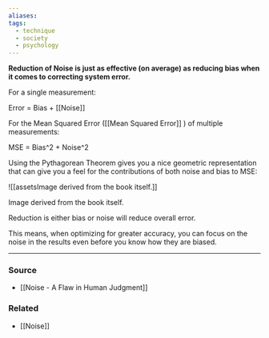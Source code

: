 ```yaml
---
aliases: 
tags:
  - technique
  - society
  - psychology
---
```

**Reduction of Noise is just as effective (on average) as reducing bias when it comes to correcting system error.**

For a single measurement:

Error = Bias + [[Noise]] 

For the Mean Squared Error ([[Mean Squared Error]] ) of multiple measurements:

MSE = Bias^2 + Noise^2

Using the Pythagorean Theorem gives you a nice geometric representation that can give you a feel for the contributions of both noise and bias to MSE:

![[assetsImage derived from the book itself.]]

Image derived from the book itself.

Reduction is either bias or noise will reduce overall error.

This means, when optimizing for greater accuracy, you can focus on the noise in the results even before you know how they are biased. 

---

### Source
- [[Noise - A Flaw in Human Judgment]]

### Related
- [[Noise]]